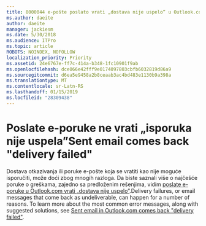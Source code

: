 ```yaml
---
title: 8000044 e-pošte poslato vrati „dostava nije uspelo” u Outlook.com
ms.author: daeite
author: daeite
manager: jackiesm
ms.date: 5/30/2018
ms.audience: ITPro
ms.topic: article
ROBOTS: NOINDEX, NOFOLLOW
localization_priority: Priority
ms.assetid: 24e6767e-ff7c-414a-b348-1fc10901f9ab
ms.openlocfilehash: dce066e42fff9e0174097803cbfb6032819d86a9
ms.sourcegitcommit: d6ea5e9458a2b8ceaab3ac4bd483e1130b9a398a
ms.translationtype: MT
ms.contentlocale: sr-Latn-RS
ms.lasthandoff: 01/15/2019
ms.locfileid: "28309438"
---
```

# <a name="sent-email-comes-back-delivery-failed"></a><span data-ttu-id="08745-102">Poslate e-poruke ne vrati „isporuka nije uspela”</span><span class="sxs-lookup"><span data-stu-id="08745-102">Sent email comes back "delivery failed"</span></span>

<span data-ttu-id="08745-p101">Dostava otkazivanja ili poruke e-pošte koja se vratiti kao nije moguće isporučiti, može doći zbog mnogih razloga. Da biste saznali više o najčešće poruke o greškama, zajedno sa predloženim rešenjima, vidim [poslate e-poruke u Outlook.com vrati „dostava nije uspelo”](https://go.microsoft.com/fwlink/p/?linkid=2001403&amp;clcid=0x409).</span><span class="sxs-lookup"><span data-stu-id="08745-p101">Delivery failures, or email messages that come back as undeliverable, can happen for a number of reasons. To learn more about the most common error messages, along with suggested solutions, see [Sent email in Outlook.com comes back "delivery failed"](https://go.microsoft.com/fwlink/p/?linkid=2001403&amp;clcid=0x409).</span></span>
  

